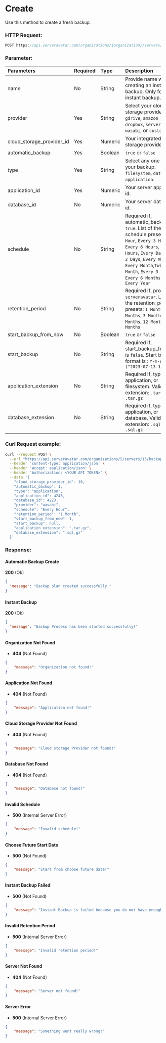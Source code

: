 # Create

Use this method to create a fresh backup.

### HTTP Request:

```js
POST https://api.serveravatar.com/organizations/{organization}/servers/{server}/backups
```

### Parameter:

| Parameters     | Required | Type      | Description      |
|:------------- |:------------- |:--------------|:----------------- |
| name | No | String | Provide name while creating an instant backup. Only for an instant backup. |
| provider | Yes | String | Select your cloud storage provider: `gdrive`, `amazon_s3`, `dropbox`, `serveravatar`, `wasabi`, or `custom_s3`. |
| cloud_storage_provider_id | Yes | Numeric | Your integrated cloud storage provider id. |
| automatic_backup | Yes | Boolean | `true` or `false` |
| type | Yes | String | Select any one Type for your backup: `filesystem`, `database`, or `application`. |
| application_id | Yes | Numeric | Your server application id. |
| database_id | No | Numeric | Your server database id. |
| schedule | No | String | Required if, automatic_backup is `true`. List of the schedule presets: `Every Hour`, `Every 3 Hours`, `Every 6 Hours`, `Every 12 Hours`, `Every Day`, `Every 2 Days`, `Every Week`, `Every Month`,`Twice a Month`, `Every 3 Months`, `Every 6 Months`, or `Every Year` |
| retention_period | No | String | Required if, provider is `serveravatar`. List of the retention_period presets: `1 Month`, `2 Months`, `3 Months`, `6 Months`, `12 Months`, or `24 Months` |
| start_backup_from_now | No | Boolean | `true` or `false` |
| start_backup | No | String | Required if, start_backup_from_now is `false`. Start backup format is : `Y-m-d H:i ("2023-07-13 17:49")` |
| application_extension | No | String | Required if, type is application, or filesystem. Validate extension: `.tar`, or `.tar.gz` |
| database_extension | No | String | Required if, type is application, or database. Validate extension: `.sql`, or `.sql.gz` |

### Curl Request example:

```sh
curl --request POST \
  --url "https://api.serveravatar.com/organizations/5/servers/15/backups" \
  --header 'content-type: application/json' \
  --header 'accept: application/json' \
  --header 'Authorization: <YOUR API TOKEN>' \
  --data '{
    "cloud_storage_provider_id": 10,
    "automatic_backup": 1,
    "type": "application",
    "application_id": 4246,
    "database_id": 4223,
    "provider": "wasabi",
    "schedule": "Every Hour",
    "retention_period": "1 Month",
    "start_backup_from_now": 1,
    "start_backup": null,
    "application_extension": ".tar.gz",
    "database_extension": ".sql.gz"
  }'
```

### Response:

#### Automatic Backup Create
**200** (Ok)

```json
{
  "message": "Backup plan created successfully."
}
```

#### Instant Backup
**200** (Ok)

```json
{
  "message": "Backup Process has been started successfully!"
}
```

#### Organization Not Found
- __404__ (Not Found)

```json
{
    "message": "Organization not found!"
}
```

#### Application Not Found
- __404__ (Not Found)
```json
{
    "message": "Application not found!"
}
```

#### Cloud Storage Provider Not Found
- __404__ (Not Found)
```json
{
    "message": "Cloud storage Provider not found!"
}
```

#### Database Not Found
- __404__ (Not Found)
```json
{
    "message": "Database not found!"
}
```

#### Invalid Schedule
- __500__ (Internal Server Error)
```json
{
    "message": "Invalid schedule!"
}
```

#### Choose Future Start Date 
- __500__ (Not Found)
```json
{
    "message": "Start from choose future date!"
}
```

#### Instant Backup Failed
- __500__ (Not Found)
```json
{
    "message": "Instant Backup is failed because you do not have enough disk space available on your server."
}
```

#### Invalid Retention Period
- __500__ (Internal Server Error)
```json
{
    "message": "Invalid retention period!"
}
```

#### Server Not Found
- __404__ (Not Found)

```json
{
    "message": "Server not found!"
}
```

#### Server Error
- __500__ (Internal Server Error)

```json
{
    "message": "Something went really wrong!"
}
```